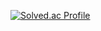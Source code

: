 [![Solved.ac Profile](http://mazassumnida.wtf/api/v2/generate_badge?boj=백준아이디)](https://solved.ac/tndk0910/)  
